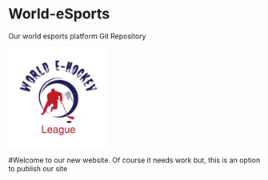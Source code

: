 # World-eSports
Our world esports platform Git Repository
<!DOCTYPE html>
<html>
<head>
<img src="https://raw.githubusercontent.com/KeithPrinkey/World-eSports/master/WeHL.png" alt="World eSports">
 </head
  </html>

#Welcome to our new website. Of course it needs work but,
 this is an option to publish our site
